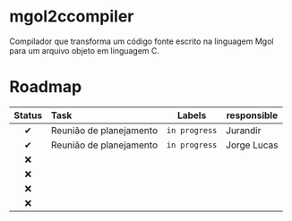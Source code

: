 # mgol2ccompiler
Compilador que transforma um código fonte escrito na linguagem Mgol para um arquivo objeto em linguagem C.



# Roadmap

| Status | Task | Labels | responsible |
| :---: | :--- | --- | --- |
| ✔ | Reunião de planejamento |`in progress`| Jurandir|
| ✔ | Reunião de planejamento |`in progress`| Jorge Lucas|
| ❌ | | |
| ❌ | | | |
| ❌ | | | |
| ❌ | | | |